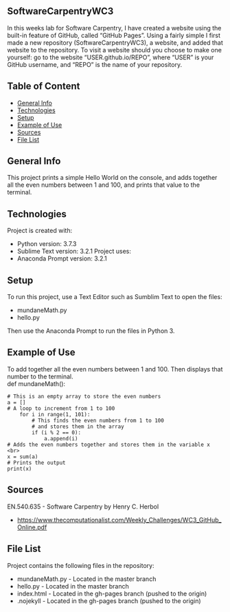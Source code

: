 ## SoftwareCarpentryWC3
In this weeks lab for Software Carpentry, I have created a website using the built-in feature of GitHub, called “GitHub Pages”. Using a fairly simple I first made a new repository (SoftwareCarpentryWC3), a website, and added that website to the repository. To visit a website should you choose to make one yourself: go to the website “USER.github.io/REPO”, where “USER” is your GitHub username, and “REPO” is the name of
your repository.
## Table of Content
* [General Info](#general-info)
* [Technologies](#technologies)
* [Setup](#setup)
* [Example of Use](#example-of-use)
* [Sources](#sources)
* [File List](#file-list)
## General Info
This project prints a simple Hello World on the console, and adds together 
all the even numbers between 1 and 100, and prints that value to the terminal.
## Technologies
Project is created with:
* Python version: 3.7.3
* Sublime Text version: 3.2.1
Project uses:
* Anaconda Prompt version: 3.2.1
## Setup
To run this project, use a Text Editor such as Sumblim Text to open the files:
* mundaneMath.py 
* hello.py <br>

Then use the Anaconda Prompt to run the files in Python 3.
## Example of Use
To add together all the even numbers between 1 and 100. Then displays that number to the terminal. <br>
def mundaneMath():  
    
    # This is an empty array to store the even numbers  
    a = []  
    # A loop to increment from 1 to 100  
        for i in range(1, 101):  
            # This finds the even numbers from 1 to 100  
            # and stores them in the array  
            if (i % 2 == 0):  
                a.append(i)  
    # Adds the even numbers together and stores them in the variable x <br>
    x = sum(a)  
    # Prints the output  
    print(x)  
## Sources
EN.540.635 - Software Carpentry by Henry C. Herbol
* https://www.thecomputationalist.com/Weekly_Challenges/WC3_GitHub_Online.pdf
## File List
Project contains the following files in the repository:
* mundaneMath.py - Located in the master branch
* hello.py - Located in the master branch
* index.html - Located in the gh-pages branch (pushed to the origin)
* .nojekyll - Located in the gh-pages branch (pushed to the origin)
